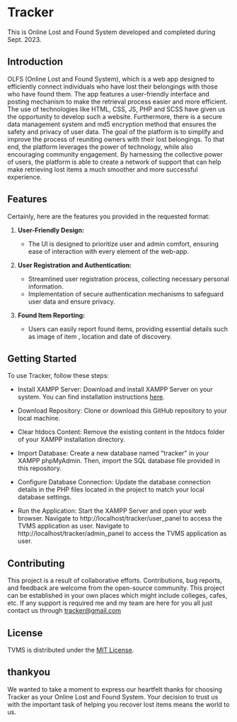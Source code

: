 # Tracker

This is Online Lost and Found System developed and completed during Sept. 2023.

## Introduction

OLFS (Online Lost and Found System), which is a web app designed to efficiently connect individuals who have lost their belongings with those who have found them. The app features a user-friendly interface and posting mechanism to make the retrieval process easier and more efficient. The use of technologies like HTML, CSS, JS, PHP and SCSS have given us the opportunity to develop such a website. Furthermore, there is a secure data management system and md5 encryption method that ensures the safety and privacy of user data. The goal of the platform is to simplify and improve the process of reuniting owners with their lost belongings. To that end, the platform leverages the power of technology, while also encouraging community engagement. By harnessing the collective power of users, the platform is able to create a network of support that can help make retrieving lost items a much smoother and more successful experience.

## Features

Certainly, here are the features you provided in the requested format:

1. **User-Friendly Design:**
   - The UI is designed to prioritize user and admin comfort, ensuring ease of interaction with every element of the web-app.

2. **User Registration and Authentication:**
   - Streamlined user registration process, collecting necessary personal information.
   - Implementation of secure authentication mechanisms to safeguard user data and ensure privacy.

3. **Found Item Reporting:**
   - Users can easily report found items, providing essential details such as image of item , location and date of discovery.

## Getting Started

To use Tracker, follow these steps:

- Install XAMPP Server: Download and install XAMPP Server on your system. You can find installation instructions [here](https://www.apachefriends.org/index.html).

- Download Repository: Clone or download this GitHub repository to your local machine.

- Clear htdocs Content: Remove the existing content in the htdocs folder of your XAMPP installation directory.

- Import Database: Create a new database named "tracker" in your XAMPP phpMyAdmin. Then, import the SQL database file provided in this repository.

- Configure Database Connection: Update the database connection details in the PHP files located in the project to match your local database settings.

- Run the Application: Start the XAMPP Server and open your web browser. Navigate to http://localhost/tracker/user_panel to access the TVMS application as user.
  Navigate to http://localhost/tracker/admin_panel to access the TVMS application as user.


## Contributing

This project is a result of collaborative efforts. Contributions, bug reports, and feedback are welcome from the open-source community. This project can be established in your own places which might include colleges, cafes, etc.
If any support is required me and my team are here for you all just contact us through tracker@gmail.com

## License

TVMS is distributed under the [MIT License](LICENSE).

## thankyou
We wanted to take a moment to express our heartfelt thanks for choosing Tracker as your Online Lost and Found System. Your decision to trust us with the important task of helping you recover lost items means the world to us.

